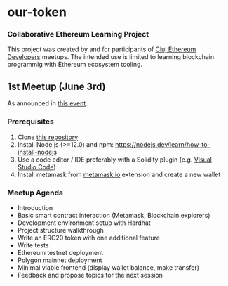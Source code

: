 # our-token
### Collaborative Ethereum Learning Project 

This project was created by and for participants of [Cluj Ethereum Developers](https://www.meetup.com/cluj-ethereum-developers/) meetups. The intended use is limited to learning blockchain programmig with Ethereum ecosystem tooling. 

## 1st Meetup (June 3rd)
As announced in [this event](https://www.meetup.com/cluj-ethereum-developers/events/278135491/).

### Prerequisites
1. Clone [this repository](https://github.com/cluj-ethereum-developers/our-token)
2. Install Node.js (>=12.0) and npm: https://nodejs.dev/learn/how-to-install-nodejs
3. Use a code editor / IDE preferably with a Solidity plugin (e.g. [Visual Studio Code](https://code.visualstudio.com/))
4. Install metamask from [metamask.io](https://metamask.io/) extension and create a new wallet 

### Meetup Agenda
* Introduction
* Basic smart contract interaction (Metamask, Blockchain explorers)
* Development environment setup with Hardhat
* Project structure walkthrough
* Write an ERC20 token with one additional feature
* Write tests
* Ethereum testnet deployment
* Polygon mainnet deployment
* Minimal viable frontend (display wallet balance, make transfer)
* Feedback and propose topics for the next session
